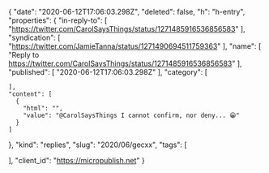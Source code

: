 {
  "date": "2020-06-12T17:06:03.298Z",
  "deleted": false,
  "h": "h-entry",
  "properties": {
    "in-reply-to": [
      "https://twitter.com/CarolSaysThings/status/1271485916536856583"
    ],
    "syndication": [
      "https://twitter.com/JamieTanna/status/1271490694511759363"
    ],
    "name": [
      "Reply to https://twitter.com/CarolSaysThings/status/1271485916536856583"
    ],
    "published": [
      "2020-06-12T17:06:03.298Z"
    ],
    "category": [

    ],
    "content": [
      {
        "html": "",
        "value": "@CarolSaysThings I cannot confirm, nor deny... 😁"
      }
    ]
  },
  "kind": "replies",
  "slug": "2020/06/gecxx",
  "tags": [

  ],
  "client_id": "https://micropublish.net"
}
